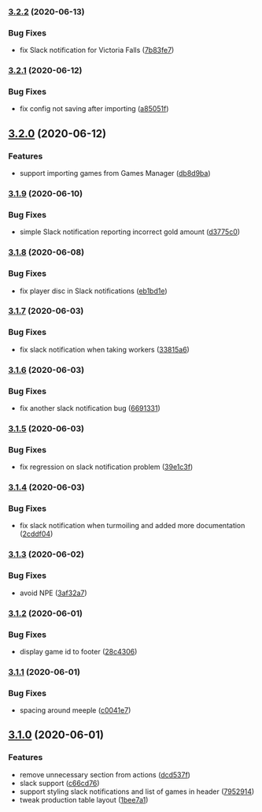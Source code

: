 ### [3.2.2](https://github.com/markwoon/RefinedNations/compare/v3.2.1...v3.2.2) (2020-06-13)


### Bug Fixes

* fix Slack notification for Victoria Falls ([7b83fe7](https://github.com/markwoon/RefinedNations/commit/7b83fe7032365befd6c6b7042df86de4f26813f1))

### [3.2.1](https://github.com/markwoon/RefinedNations/compare/v3.2.0...v3.2.1) (2020-06-12)


### Bug Fixes

* fix config not saving after importing ([a85051f](https://github.com/markwoon/RefinedNations/commit/a85051fe10249913a9503e40f8257e2342e95bff))

## [3.2.0](https://github.com/markwoon/RefinedNations/compare/v3.1.9...v3.2.0) (2020-06-12)


### Features

* support importing games from Games Manager ([db8d9ba](https://github.com/markwoon/RefinedNations/commit/db8d9ba4d883519b3f7f5fed05cd2ba2514b0bc7))

### [3.1.9](https://github.com/markwoon/RefinedNations/compare/v3.1.8...v3.1.9) (2020-06-10)


### Bug Fixes

* simple Slack notification reporting incorrect gold amount ([d3775c0](https://github.com/markwoon/RefinedNations/commit/d3775c096550ad597f94bc576d7989b5b96c6baa))

### [3.1.8](https://github.com/markwoon/RefinedNations/compare/v3.1.7...v3.1.8) (2020-06-08)


### Bug Fixes

* fix player disc in Slack notifications ([eb1bd1e](https://github.com/markwoon/RefinedNations/commit/eb1bd1e03ce8c1b59be2983f7dd3892db1c89b7d))

### [3.1.7](https://github.com/markwoon/RefinedNations/compare/v3.1.6...v3.1.7) (2020-06-03)


### Bug Fixes

* fix slack notification when taking workers ([33815a6](https://github.com/markwoon/RefinedNations/commit/33815a68299452066928757234fcdbc1a20ab84e))

### [3.1.6](https://github.com/markwoon/RefinedNations/compare/v3.1.5...v3.1.6) (2020-06-03)


### Bug Fixes

* fix another slack notification bug ([6691331](https://github.com/markwoon/RefinedNations/commit/66913314bb9bfe47b67b9331e90e1149d5393467))

### [3.1.5](https://github.com/markwoon/RefinedNations/compare/v3.1.4...v3.1.5) (2020-06-03)


### Bug Fixes

* fix regression on slack notification problem ([39e1c3f](https://github.com/markwoon/RefinedNations/commit/39e1c3f63b9bcb92d1043318e297bc8e4c99d868))

### [3.1.4](https://github.com/markwoon/RefinedNations/compare/v3.1.3...v3.1.4) (2020-06-03)


### Bug Fixes

* fix slack notification when turmoiling and added more documentation ([2cddf04](https://github.com/markwoon/RefinedNations/commit/2cddf04120cf559dcd3ae64adbd57f27d6130d72))

### [3.1.3](https://github.com/markwoon/RefinedNations/compare/v3.1.2...v3.1.3) (2020-06-02)


### Bug Fixes

* avoid NPE ([3af32a7](https://github.com/markwoon/RefinedNations/commit/3af32a7fe171b60f3a859ce4fb48ac4eeaa8c98c))

### [3.1.2](https://github.com/markwoon/RefinedNations/compare/v3.1.1...v3.1.2) (2020-06-01)


### Bug Fixes

* display game id to footer ([28c4306](https://github.com/markwoon/RefinedNations/commit/28c430652a052696f1f0b80e18fd5a5acbba1e4d))

### [3.1.1](https://github.com/markwoon/RefinedNations/compare/v3.1.0...v3.1.1) (2020-06-01)


### Bug Fixes

* spacing around meeple ([c0041e7](https://github.com/markwoon/RefinedNations/commit/c0041e7528479225e99de3f93bca9c95651c092a))

## [3.1.0](https://github.com/markwoon/RefinedNations/compare/v3.0.2...v3.1.0) (2020-06-01)


### Features

* remove unnecessary section from actions ([dcd537f](https://github.com/markwoon/RefinedNations/commit/dcd537f6e60ba6538bf16c041d5d4613be9d9339))
* slack support ([c66cd76](https://github.com/markwoon/RefinedNations/commit/c66cd767757f2e5a1a41f84fe9c7e77d5ed21a41))
* support styling slack notifications and list of games in header ([7952914](https://github.com/markwoon/RefinedNations/commit/79529140683396133fd3b26a58474b9dccd2919f))
* tweak production table layout ([1bee7a1](https://github.com/markwoon/RefinedNations/commit/1bee7a1a9c6f7b88bf3c8d378eb03a40a1cfb21c))
